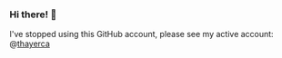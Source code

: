 ### Hi there! 👋

I've stopped using this GitHub account, please see my active account: @[thayerca](https://github.com/thayerca)
